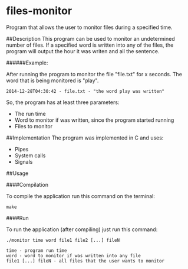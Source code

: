 files-monitor
=============

Program that allows the user to monitor files during a specified time.


##Description
This program can be used to monitor an undetermined number of files.
If a specified word is written into any of the files, the program will output the hour it was writen and all the sentence.

######Example:

After running the program to monitor the file "file.txt" for x seconds. The word that is being monitored is "play". 

```2014-12-28T04:30:42 - file.txt - "the word play was written"```



So, the program has at least three parameters:
* The run time
* Word to monitor if was written, since the program started running
* Files to monitor

##Implementation
The program was implemented in C and uses:
* Pipes
* System calls
* Signals

##Usage

####Compilation

To compile the application run this command on the terminal:

`make`

####Run

To run the application (after compiling) just run this command:

```
./monitor time word file1 file2 [...] fileN

time - program run time
word - word to monitor if was written into any file
file1 [...] fileN - all files that the user wants to monitor
```
